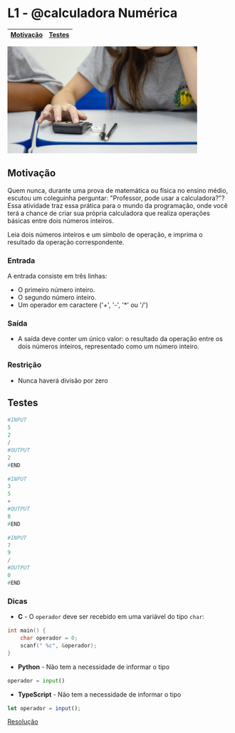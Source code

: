 # L1 - @calculadora Numérica

<!-- toch -->
[Motivação](#motivação) | [Testes](#testes)
-- | --
<!-- toch -->

![_](cover.jpg)

## Motivação

Quem nunca, durante uma prova de matemática ou física no ensino médio, escutou um coleguinha perguntar: "Professor, pode usar a calculadora?"? Essa atividade traz essa prática para o mundo da programação, onde você terá a chance de criar sua própria calculadora que realiza operações básicas entre dois números inteiros.


Leia dois números inteiros e um símbolo de operação, e imprima o resultado da operação correspondente.

### Entrada

A entrada consiste em três linhas:

- O primeiro número inteiro.
- O segundo número inteiro.
- Um operador em caractere ('+', '-', '*' ou '/')

### Saída

* A saída deve conter um único valor: o resultado da operação entre os dois números inteiros, representado como um número inteiro.

### Restrição

- Nunca haverá divisão por zero

## Testes

``` py
#INPUT
5
2
/
#OUTPUT
2
#END
```

```py
#INPUT
3
5
+
#OUTPUT
8
#END
```

```py
#INPUT
7
9
/
#OUTPUT
0
#END
```

### Dicas

- **C** - O `operador` deve ser recebido em uma variável do tipo `char`:
```c
int main() {
    char operador = 0;
    scanf(" %c", &operador);
}
```

- **Python** - Não tem a necessidade de informar o tipo
``` python
operador = input()
```

- **TypeScript** - Não tem a necessidade de informar o tipo
``` ts
let operador = input();
```

[Resolução](https://www.youtube.com/watch?v=W5JJ_NccMkM)
